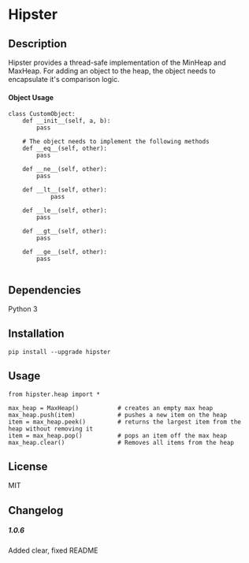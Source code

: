 Hipster
======================


## Description
Hipster provides a thread-safe implementation of the MinHeap and MaxHeap. For adding an object to the heap, the object needs to encapsulate it's comparison logic.
#### Object Usage
```
class CustomObject:
    def __init__(self, a, b):
        pass
    
    # The object needs to implement the following methods
    def __eq__(self, other):
        pass

    def __ne__(self, other):
        pass
    
    def __lt__(self, other):
            pass

    def __le__(self, other):
        pass

    def __gt__(self, other):
        pass

    def __ge__(self, other):
        pass


```

## Dependencies
Python 3

## Installation
```
pip install --upgrade hipster
```

## Usage

```
from hipster.heap import *

max_heap = MaxHeap()           # creates an empty max heap
max_heap.push(item)            # pushes a new item on the heap
item = max_heap.peek()         # returns the largest item from the heap without removing it
item = max_heap.pop()          # pops an item off the max heap
max_heap.clear()               # Removes all items from the heap
```

## License
MIT

## Changelog
##### 1.0.6
Added clear, fixed README
